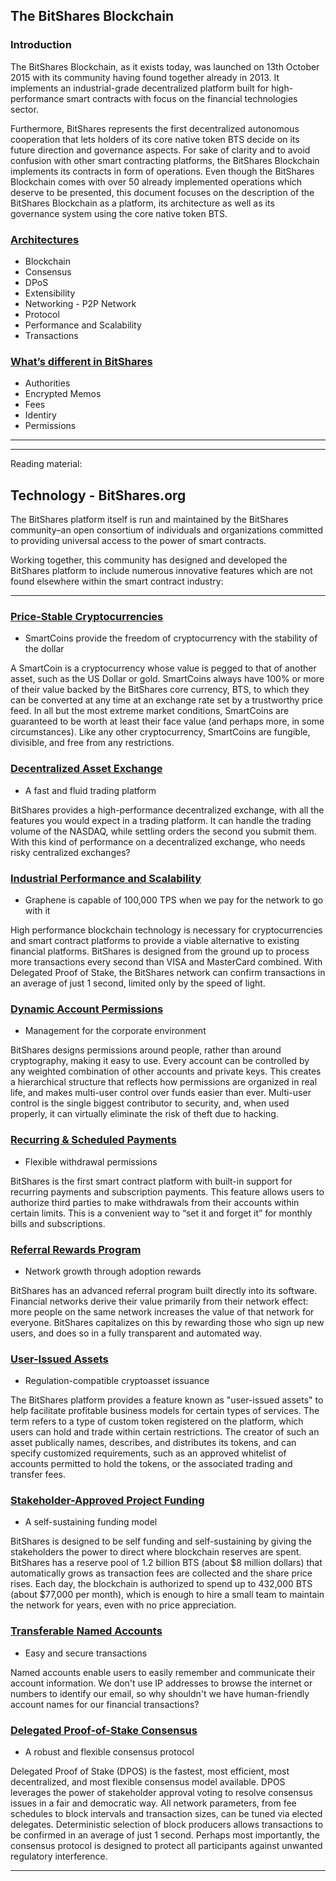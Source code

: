 ## The BitShares Blockchain


### Introduction

The BitShares Blockchain, as it exists today, was launched on 13th October 2015 with its community having found together already in 2013. It implements an industrial-grade decentralized platform built for high-performance smart contracts with focus on the financial technologies sector.

Furthermore, BitShares represents the first decentralized autonomous cooperation that lets holders of its core native token BTS decide on its future direction and governance aspects. For sake of clarity and to avoid confusion with other smart contracting platforms, the BitShares Blockchain implements its contracts in form of operations. Even though the BitShares Blockchain comes with over 50 already implemented operations which deserve to be presented, this document focuses on the description of the BitShares Blockchain as a platform, its architecture as well as its governance system using the core native token BTS.

### [Architectures](/bbf/tech/architecture.md#architectures)
  - Blockchain
  - Consensus
  - DPoS
  - Extensibility
  - Networking - P2P Network
  - Protocol
  - Performance and Scalability
  - Transactions
### [What’s different in BitShares](/bbf/tech/diff_bitshares.md#whats-different-in-bitshares)
  - Authorities
  - Encrypted Memos
  - Fees
  - Identiry
  - Permissions

  
***
***

Reading material:

## Technology - BitShares.org

The BitShares platform itself is run and maintained by the BitShares community–an open consortium of individuals and organizations committed to providing universal access to the power of smart contracts.

Working together, this community has designed and developed the BitShares platform to include numerous innovative features which are not found elsewhere within the smart contract industry:

***

### [Price-Stable Cryptocurrencies](https://bitshares.org/technology/price-stable-cryptocurrencies/)
  - SmartCoins provide the freedom of cryptocurrency with the stability of the dollar
  
 A SmartCoin is a cryptocurrency whose value is pegged to that of another asset, such as the US Dollar or gold. SmartCoins always have 100% or more of their value backed by the BitShares core currency, BTS, to which they can be converted at any time at an exchange rate set by a trustworthy price feed. In all but the most extreme market conditions, SmartCoins are guaranteed to be worth at least their face value (and perhaps more, in some circumstances). Like any other cryptocurrency, SmartCoins are fungible, divisible, and free from any restrictions.  
  
### [Decentralized Asset Exchange](https://bitshares.org/technology/decentralized-asset-exchange/)
  - A fast and fluid trading platform
  
BitShares provides a high-performance decentralized exchange, with all the features you would expect in a trading platform. It can handle the trading volume of the NASDAQ, while settling orders the second you submit them. With this kind of performance on a decentralized exchange, who needs risky centralized exchanges?   
  
### [Industrial Performance and Scalability](https://bitshares.org/technology/industrial-performance-and-scalability/)
  - Graphene is capable of 100,000 TPS when we pay for the network to go with it
  
High performance blockchain technology is necessary for cryptocurrencies and smart contract platforms to provide a viable alternative to existing financial platforms. BitShares is designed from the ground up to process more transactions every second than VISA and MasterCard combined. With Delegated Proof of Stake, the BitShares network can confirm transactions in an average of just 1 second, limited only by the speed of light.   
  
### [Dynamic Account Permissions](https://bitshares.org/technology/dynamic-account-permissions/)
  - Management for the corporate environment
  
BitShares designs permissions around people, rather than around cryptography, making it easy to use. Every account can be controlled by any weighted combination of other accounts and private keys. This creates a hierarchical structure that reflects how permissions are organized in real life, and makes multi-user control over funds easier than ever. Multi-user control is the single biggest contributor to security, and, when used properly, it can virtually eliminate the risk of theft due to hacking.   
  
### [Recurring & Scheduled Payments](https://bitshares.org/technology/recurring-and-scheduled-payments/)
  - Flexible withdrawal permissions
  
BitShares is the first smart contract platform with built-in support for recurring payments and subscription payments. This feature allows users to authorize third parties to make withdrawals from their accounts within certain limits. This is a convenient way to “set it and forget it” for monthly bills and subscriptions.   
  
### [Referral Rewards Program](https://bitshares.org/technology/referral-rewards-program/)
  - Network growth through adoption rewards
  
BitShares has an advanced referral program built directly into its software. Financial networks derive their value primarily from their network effect: more people on the same network increases the value of that network for everyone. BitShares capitalizes on this by rewarding those who sign up new users, and does so in a fully transparent and automated way.   
  
### [User-Issued Assets](https://bitshares.org/technology/user-issued-assets/)
  - Regulation-compatible cryptoasset issuance
  
The BitShares platform provides a feature known as "user-issued assets" to help facilitate profitable business models for certain types of services. The term refers to a type of custom token registered on the platform, which users can hold and trade within certain restrictions. The creator of such an asset publically names, describes, and distributes its tokens, and can specify customized requirements, such as an approved whitelist of accounts permitted to hold the tokens, or the associated trading and transfer fees.   
  
### [Stakeholder-Approved Project Funding](https://bitshares.org/technology/stakeholder-approved-project-funding/)
  - A self-sustaining funding model
  
BitShares is designed to be self funding and self-sustaining by giving the stakeholders the power to direct where blockchain reserves are spent. BitShares has a reserve pool of 1.2 billion BTS (about $8 million dollars) that automatically grows as transaction fees are collected and the share price rises. Each day, the blockchain is authorized to spend up to 432,000 BTS (about $77,000 per month), which is enough to hire a small team to maintain the network for years, even with no price appreciation.  
  
### [Transferable Named Accounts](https://bitshares.org/technology/transferable-named-accounts/)
  - Easy and secure transactions
  
Named accounts enable users to easily remember and communicate their account information. We don't use IP addresses to browse the internet or numbers to identify our email, so why shouldn't we have human-friendly account names for our financial transactions?   
  
### [Delegated Proof-of-Stake Consensus](https://bitshares.org/technology/delegated-proof-of-stake-consensus/)
  - A robust and flexible consensus protocol
  
Delegated Proof of Stake (DPOS) is the fastest, most efficient, most decentralized, and most flexible consensus model available. DPOS leverages the power of stakeholder approval voting to resolve consensus issues in a fair and democratic way. All network parameters, from fee schedules to block intervals and transaction sizes, can be tuned via elected delegates. Deterministic selection of block producers allows transactions to be confirmed in an average of just 1 second. Perhaps most importantly, the consensus protocol is designed to protect all participants against unwanted regulatory interference.



***

  
  
